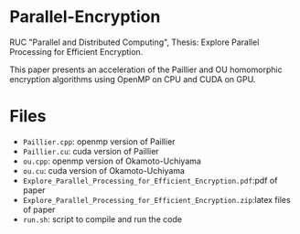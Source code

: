 # Parallel-Encryption
RUC "Parallel and Distributed Computing", Thesis: Explore Parallel Processing for Efficient Encryption.

This paper presents an acceleration of the Paillier and OU homomorphic encryption algorithms using OpenMP on CPU and CUDA on GPU. 
# Files
- `Paillier.cpp`: openmp version of Paillier
- `Paillier.cu`: cuda version of Paillier
- `ou.cpp`: openmp version of Okamoto-Uchiyama
- `ou.cu`: cuda version of Okamoto-Uchiyama
- `Explore_Parallel_Processing_for_Efficient_Encryption.pdf`:pdf of paper
- `Explore_Parallel_Processing_for_Efficient_Encryption.zip`:latex files of paper
- `run.sh`: script to compile and run the code
